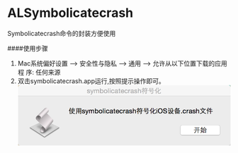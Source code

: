 # ALSymbolicatecrash
Symbolicatecrash命令的封装方便使用


####使用步骤
1. Mac系统偏好设置 --> 安全性与隐私 --> 通用 --> 允许从以下位置下载的应用程
序: 任何来源
2. 双击symbolicatecrash.app运行,按照提示操作即可。
![image](752A3765-0B99-4E7B-95D5-14C244D36C82.png)